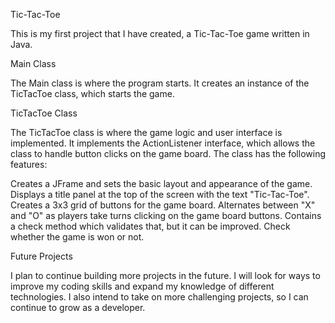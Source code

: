 Tic-Tac-Toe

This is my first project that I have created, a Tic-Tac-Toe game written in Java.

Main Class

The Main class is where the program starts. It creates an instance of the TicTacToe class, which starts the game.

TicTacToe Class

  The TicTacToe class is where the game logic and user interface is implemented. It implements the ActionListener interface, which allows the class to handle button clicks on the game board. The class has the following features:

Creates a JFrame and sets the basic layout and appearance of the game.
Displays a title panel at the top of the screen with the text "Tic-Tac-Toe".
Creates a 3x3 grid of buttons for the game board.
Alternates between "X" and "O" as players take turns clicking on the game board buttons.
Contains a check method which validates that, but it can be improved.
Check whether the game is won or not.

Future Projects

I plan to continue building more projects in the future. I will look for ways to improve my coding skills and expand my knowledge of different technologies. I also intend to take on more challenging projects, so I can continue to grow as a developer.
